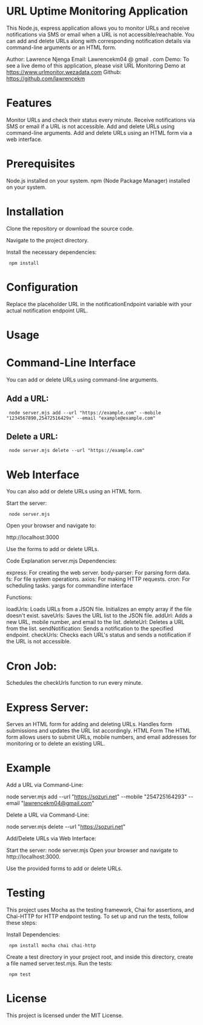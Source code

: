 
URL Uptime Monitoring Application
=================================
This Node.js, express application allows you to monitor URLs and receive notifications via SMS or email when a URL is not accessible/reachable. You can add and delete URLs along with corresponding notification details via command-line arguments or an HTML form.

Author: Lawrence Njenga
Email: Lawrencekm04 @ gmail . com
Demo: To see a live demo of this application, please visit URL Monitoring Demo at https://www.urlmonitor.wezadata.com
Github: https://github.com/lawrencekm


Features
========
Monitor URLs and check their status every minute.
Receive notifications via SMS or email if a URL is not accessible.
Add and delete URLs using command-line arguments.
Add and delete URLs using an HTML form via a web interface.

Prerequisites
=============
Node.js installed on your system.
npm (Node Package Manager) installed on your system.

Installation
============
Clone the repository or download the source code.

Navigate to the project directory.

Install the necessary dependencies:

     npm install

Configuration
=============
Replace the placeholder URL in the notificationEndpoint variable with your actual notification endpoint URL.

Usage
========
Command-Line Interface
======================
You can add or delete URLs using command-line arguments.

Add a URL:
----------
     node server.mjs add --url "https://example.com" --mobile "1234567890,25472516429x" --email "example@example.com"

Delete a URL:
-------------
     node server.mjs delete --url "https://example.com"

Web Interface
=============
You can also add or delete URLs using an HTML form.

Start the server:

     node server.mjs

Open your browser and navigate to:

http://localhost:3000

Use the forms to add or delete URLs.

Code Explanation
server.mjs
Dependencies:

express: For creating the web server.
body-parser: For parsing form data.
fs: For file system operations.
axios: For making HTTP requests.
cron: For scheduling tasks.
yargs for commandline interface

Functions:

loadUrls: Loads URLs from a JSON file. Initializes an empty array if the file doesn't exist.
saveUrls: Saves the URL list to the JSON file.
addUrl: Adds a new URL, mobile number, and email to the list.
deleteUrl: Deletes a URL from the list.
sendNotification: Sends a notification to the specified endpoint.
checkUrls: Checks each URL's status and sends a notification if the URL is not accessible.

Cron Job:
=========
Schedules the checkUrls function to run every minute.

Express Server:
===============
Serves an HTML form for adding and deleting URLs.
Handles form submissions and updates the URL list accordingly.
HTML Form
The HTML form allows users to submit URLs, mobile numbers, and email addresses for monitoring or to delete an existing URL.

Example
=======
Add a URL via Command-Line:

node server.mjs add --url "https://sozuri.net" --mobile "254725164293" --email "lawrencekm04@gmail.com"

Delete a URL via Command-Line:

node server.mjs delete --url "https://sozuri.net"


Add/Delete URLs via Web Interface:

Start the server:
node server.mjs
Open your browser and navigate to http://localhost:3000.

Use the provided forms to add or delete URLs.

Testing
=========
This project uses Mocha as the testing framework, Chai for assertions, and Chai-HTTP for HTTP endpoint testing. To set up and run the tests, follow these steps:

Install Dependencies:

     npm install mocha chai chai-http

Create a test directory in your project root, and inside this directory, create a file named server.test.mjs.
Run the tests:

     npm test


License
=======
This project is licensed under the MIT License.

